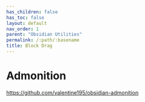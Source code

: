 ```yaml
---
has_children: false
has_toc: false
layout: default
nav_order: 1
parent: "Obsidian Utilities"
permalink: /:path/:basename
title: Block Drag
---
```

# Admonition


https://github.com/valentine195/obsidian-admonition